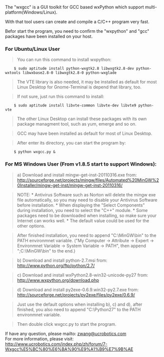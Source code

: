 The "wxgcc" is a GUI toolkit for GCC based wxPython which support multi-platform(Windows/Linux).

With that tool users can create and compile a C/C++ program very fast.

Befor start the program, you need to confirm the "wxpython" and "gcc" packages have been installed on your host.

### For Ubuntu/Linux User ###
> You can run this command to install wxpython:
```
    $ sudo aptitude install python-wxgtk2.8 libwxgtk2.8-dev python-wxtools libwxbase2.8-0 libwxgtk2.8-0 python-wxglade
```

> The VTE library is also needed, it may be installed as default for most Linux Desktop for Gnome-Terminal is depend that library, too.

> If not sure, just run this command to install:
```
    $ sudo aptitude install libvte-common libvte-dev libvte9 python-vte
```

> The other Linux Desktop can install these packages with its own package managment tool, such as yum, emerge and so on.

> GCC may have been installed as default for most of Linux Desktop.

> After enter its directory, you can start the program by:
```
    $ python wxgcc.py &
```

### For MS Windows User (From v1.8.5 start to support Windows): ###
> a) Download and install mingw-get-inst-20110316.exe from:
http://sourceforge.net/projects/mingw/files/Automated%20MinGW%20Installer/mingw-get-inst/mingw-get-inst-20110316/

> NOTE:
    * Antivirus Software such as Norton will delete the mingw exe file automatically, so you may need to disable your Antivirus Software before installation.
    * When displaying the "Select Components" during installation, you need to select the "C++" module.
    * Some packages need to be downloaded when installing, so make sure your Internet can works well.
    * The default value could be used for the other options.

> After finished installation, you need to append "C:\MinGW\bin" to the PATH environmnet variable.
> ("My Computer -> Attribute -> Expert -> Environmnet Variable -> System Variable -> PATH", then append ";C:\MinGW\bin" to the end.)

> b) Download and install python-2.7.msi from: http://www.python.org/ftp/python/2.7/

> c) Download and install wxPython2.8-win32-unicode-py27 from: http://www.wxpython.org/download.php

> d) Download and install py2exe-0.6.9.win32-py2.7.exe from: http://sourceforge.net/projects/py2exe/files/py2exe/0.6.9/

> Just use the default options when installing b), c) and d), after finished, you also need to append "C:\Python27"
> to the PATH environmnet variable.

> Then double click wxgcc.py to start the program.


If have any question, please mailto: zwang@ucrobotics.com<br>
For more information, please visit: <a href='http://www.ucrobotics.com/index.php/zh/forum/7-Wxgcc%E5%BC%80%E6%BA%90%E9%A1%B9%E7%9B%AE'>http://www.ucrobotics.com/index.php/zh/forum/7-Wxgcc%E5%BC%80%E6%BA%90%E9%A1%B9%E7%9B%AE</a>